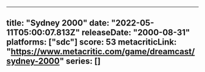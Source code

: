 
---
title: "Sydney 2000"
date: "2022-05-11T05:00:07.813Z"
releaseDate: "2000-08-31"
platforms: ["sdc"]
score: 53
metacriticLink: "https://www.metacritic.com/game/dreamcast/sydney-2000"
series: []
---
